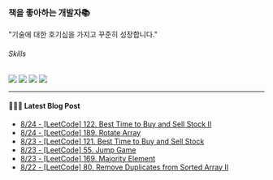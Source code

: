 
### 책을 좋아하는 개발자📚
"기술에 대한 호기심을 가지고 꾸준히 성장합니다."

###### Skills
<img src="https://img.shields.io/badge/java-c74634?style=flat-square&logo=oracle&logoColor=white"> <img src="https://img.shields.io/badge/spring-6DB33F?style=flat-square&logo=spring&logoColor=white"> <img src="https://img.shields.io/badge/mysql-4479A1?style=flat-square&logo=mysql&logoColor=white"> <img src="https://img.shields.io/badge/redis-DC382D?style=flat-square&logo=redis&logoColor=white">

------
#### 💁🏻‍♂️ Latest Blog Post

 - [8/24 - [LeetCode] 122. Best Time to Buy and Sell Stock II](https://syeon2.github.io/devlog/leetcode-best-time-to-buy-and-sell-stock2.html)
 - [8/24 - [LeetCode] 189. Rotate Array](https://syeon2.github.io/devlog/leetcode-rotate-array.html)
 - [8/23 - [LeetCode] 121. Best Time to Buy and Sell Stock](https://syeon2.github.io/devlog/leetcode-best-time-to-buy-and-shell-stock.html)
 - [8/23 - [LeetCode] 55. Jump Game](https://syeon2.github.io/devlog/leetcode-jump-game.html)
 - [8/23 - [LeetCode] 169. Majority Element](https://syeon2.github.io/devlog/leetcode-majority-element.html)
 - [8/22 - [LeetCode] 80. Remove Duplicates from Sorted Array II](https://syeon2.github.io/devlog/leetcode-remove-duplicates-from-sorted-array2.html)
